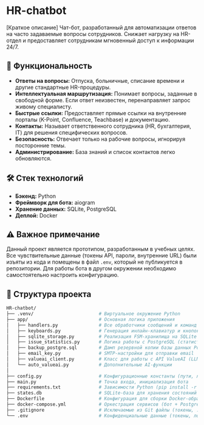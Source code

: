# HR-chatbot

[Краткое описание] Чат-бот, разработанный для автоматизации ответов на часто задаваемые вопросы сотрудников. Снижает нагрузку на HR-отдел и предоставляет сотрудникам мгновенный доступ к информации 24/7.

## 🚀 Функциональность

*   **Ответы на вопросы:** Отпуска, больничные, списание времени и другие стандартные HR-процедуры.
*   **Интеллектуальная маршрутизация:** Понимает вопросы, заданные в свободной форме. Если ответ неизвестен, перенаправляет запрос живому специалисту.
*   **Быстрые ссылки:** Предоставляет прямые ссылки на внутренние порталы (K-Point, Confluence, Teachbase) и документацию.
*   **Контакты:** Называет ответственного сотрудника (HR, бухгалтерия, IT) для решения специфических вопросов.
*   **Безопасность:** Отвечает только на рабочие вопросы, игнорируя посторонние темы.
*   **Администрирование:** База знаний и список контактов легко обновляются.

## 🛠️ Стек технологий

*   **Бэкенд:** Python
*   **Фреймворк для бота:** aiogram
*   **Хранение данных:** SQLite, PostgreSQL
*   **Деплой:** Docker

## ⚠️ Важное примечание

Данный проект является прототипом, разработанным в учебных целях. Все чувствительные данные (токены API, пароли, внутренние URL) были изъяты из кода и помещены в файл `.env`, который не публикуется в репозитории. Для работы бота в другом окружении необходимо самостоятельно настроить конфигурацию.

## 📁 Структура проекта
```bash
HR-chatbot/
├── .venv/                        # Виртуальное окружение Python
├── app/                          # Основная логика приложения
│   ├── handlers.py               # Все обработчики сообщений и команд бота
│   ├── keyboards.py              # Генерация инлайн-клавиатур и кнопок
│   ├── sqlite_storage.py         # Реализация FSM-хранилища на SQLite
│   ├── issue_statistics.py       # Логика работы с PostgreSQL (статистика, пользователи)
│   ├── backup_postgre.sql        # Дамп резервной копии базы данных PostgreSQL
│   ├── email_key.py              # SMTP-настройки для отправки email
│   ├── valueai_client.py         # Класс для работы с API ValueAI (LLM)
│   └── auto_valueai.py           # Дополнительные AI-функции
│
├── config.py                     # Конфигурационные константы (пути, лимиты)
├── main.py                       # Точка входа, инициализация бота
├── requirements.txt              # Зависимости Python (pip install -r requirements.txt)
├── states.db                     # SQLite-база для хранения состояний FSM
├── Dockerfile                    # Конфигурация для сборки Docker-образа
├── docker-compose.yml            # Оркестрация сервисов (бот + PostgreSQL)
├── .gitignore                    # Исключаемые из Git файлы (токены, .venv и т.д.)
└── .env                          # Конфиденциальные данные (токены, логины, пароли)
```
